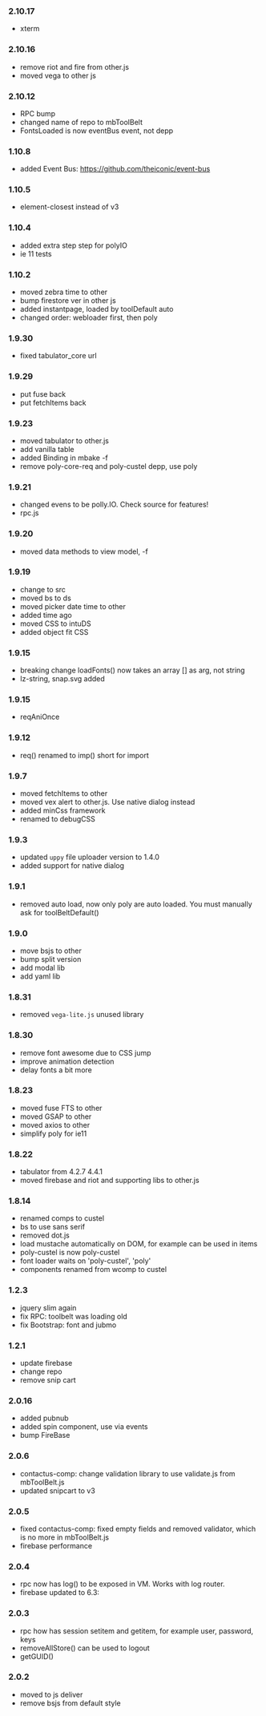 ### 2.10.17
- xterm

### 2.10.16
- remove riot and fire from other.js
- moved vega to other js

### 2.10.12
- RPC bump
- changed name of repo to mbToolBelt
- FontsLoaded is now eventBus event, not depp

### 1.10.8
- added Event Bus: https://github.com/theiconic/event-bus

### 1.10.5
- element-closest instead of v3

### 1.10.4
- added extra step step for polyIO
- ie 11 tests

### 1.10.2
- moved zebra time to other
- bump firestore ver in other js
- added instantpage, loaded by toolDefault auto
- changed order: webloader first, then poly

### 1.9.30
- fixed tabulator_core url

### 1.9.29
- put fuse back
- put fetchItems back

###  1.9.23
- moved tabulator to other.js
- add vanilla table
- added Binding in mbake -f
- remove poly-core-req and poly-custel depp, use poly

###  1.9.21
- changed evens to be polly.IO. Check source for features!
- rpc.js

###  1.9.20
- moved data methods to view model, -f

###  1.9.19
- change to src
- moved bs to ds
- moved picker date time to other
- added time ago
- moved CSS to intuDS
- added object fit CSS

###  1.9.15
- breaking change loadFonts() now takes an array [] as arg, not string
- lz-string, snap.svg added

### 1.9.15
- reqAniOnce

### 1.9.12
- req() renamed to imp() short for import

### 1.9.7
- moved fetchItems to other
- moved vex alert to other.js. Use native dialog instead
- added minCss framework
- renamed to debugCSS

### 1.9.3
- updated `uppy` file uploader version to 1.4.0
- added support for native dialog

### 1.9.1
- removed auto load, now only poly are auto loaded. You must manually ask for toolBeltDefault() 

### 1.9.0
- move bsjs to other
- bump split version
- add modal lib
- add yaml lib


### 1.8.31
- removed `vega-lite.js` unused library

### 1.8.30
- remove font awesome due to CSS jump
- improve animation detection
- delay fonts a bit more

### 1.8.23
- moved fuse FTS to other
- moved GSAP to other
- moved axios to other
- simplify poly for ie11

### 1.8.22
- tabulator from 4.2.7 4.4.1
- moved firebase and riot and supporting libs to other.js

###  1.8.14
- renamed comps to custel
- bs to use sans serif
- removed dot.js
- load mustache automatically on DOM, for example can be used in items
- poly-custel is now poly-custel
- font loader waits on 'poly-custel', 'poly'
- components renamed from wcomp to custel

### 1.2.3
- jquery slim again
- fix RPC: toolbelt was loading old
- fix Bootstrap: font and jubmo

### 1.2.1
- update firebase
- change repo
- remove snip cart

### 2.0.16
- added pubnub
- added spin component, use via events
- bump FireBase

### 2.0.6
- contactus-comp: change validation library to use validate.js from mbToolBelt.js
- updated snipcart to v3

### 2.0.5
- fixed contactus-comp: fixed empty fields and removed validator, which is no more in mbToolBelt.js
- firebase performance

### 2.0.4
- rpc now has log() to be exposed in VM. Works with log router.
- firebase updated to 6.3: 

### 2.0.3
- rpc how has session setitem and getitem, for example user, password, keys
- removeAllStore() can be used to logout
- getGUID()

### 2.0.2
- moved to js deliver
- remove bsjs from default style

